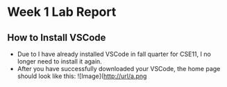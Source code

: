 # Week 1 Lab Report
## How to Install VSCode
* Due to I have already installed VSCode in fall quarter for CSE11, I no longer need to install it again.
* After you have successfully downloaded your VSCode, the home page should look like this:
![Image]([http://url/a.png](https://user-images.githubusercontent.com/122575008/212201604-663e6546-02cc-4a34-9ae5-67f9b2bd0551.jpeg)
